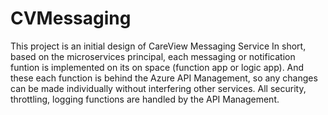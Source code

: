 # CVMessaging
This project is an initial design of CareView Messaging Service
In short, based on the microservices principal, each messaging or notification funtion is implemented on its on space (function app or logic app). And these each function is behind the Azure API Management, so any changes can be made individually without interfering other services. All security, throttling, logging functions are handled by the API Management.

